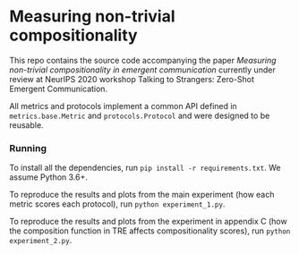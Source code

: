 # Measuring non-trivial compositionality

This repo contains the source code accompanying the paper *Measuring non-trivial compositionality in emergent communication* currently under review at NeurIPS 2020 workshop Talking to Strangers: Zero-Shot Emergent Communication.

All metrics and protocols implement a common API defined in `metrics.base.Metric` and `protocols.Protocol` and were designed to be reusable.

### Running

To install all the dependencies, run `pip install -r requirements.txt`. We assume Python 3.6+.

To reproduce the results and plots from the main experiment (how each metric scores each protocol), run `python experiment_1.py`.

To reproduce the results and plots from the experiment in appendix C (how the composition function in TRE affects compositionality scores), run `python experiment_2.py`.
